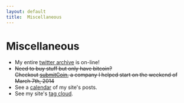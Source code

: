 ```yaml
---
layout: default
title:  Miscellaneous
---
```

# Miscellaneous

- My entire [twitter archive](twitter/) is on-line!
- <s>Need to buy stuff but only have bitcoin?  
  Checkout [submitCoin](http://submitCoin.com), a company I helped start on the weekend of March 7th, 2014</s>
- See a [calendar](calendar.html) of my site's posts.
- See my site's [tag cloud](cloud/).
